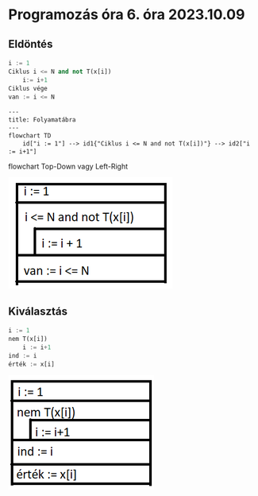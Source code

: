 # Programozás óra 6. óra 2023.10.09

## Eldöntés

```Python
i := 1
Ciklus i <= N and not T(x[i])
    i:= i+1
Ciklus vége
van := i <= N
```

```mermaid
---
title: Folyamatábra
---
flowchart TD
    id["i := 1"] --> id1{"Ciklus i <= N and not T(x[i])"} --> id2["i := i+1"]
```

flowchart Top-Down vagy Left-Right

![asd](6-1.png)

## Kiválasztás

```Python
i := 1
nem T(x[i])
    i := i+1
ind := i
érték := x[i]
```

![asd](6-2.png)
